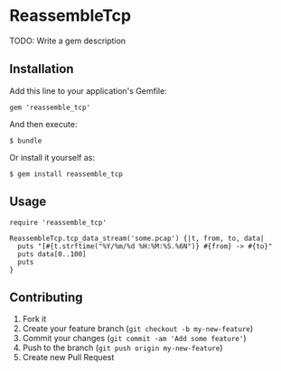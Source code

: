 # ReassembleTcp

TODO: Write a gem description

## Installation

Add this line to your application's Gemfile:

    gem 'reassemble_tcp'

And then execute:

    $ bundle

Or install it yourself as:

    $ gem install reassemble_tcp

## Usage

    require 'reassemble_tcp'

    ReassembleTcp.tcp_data_stream('some.pcap') {|t, from, to, data|
      puts "[#{t.strftime("%Y/%m/%d %H:%M:%S.%6N")} #{from} -> #{to}"
      puts data[0..100]
      puts
    }
## Contributing

1. Fork it
2. Create your feature branch (`git checkout -b my-new-feature`)
3. Commit your changes (`git commit -am 'Add some feature'`)
4. Push to the branch (`git push origin my-new-feature`)
5. Create new Pull Request
